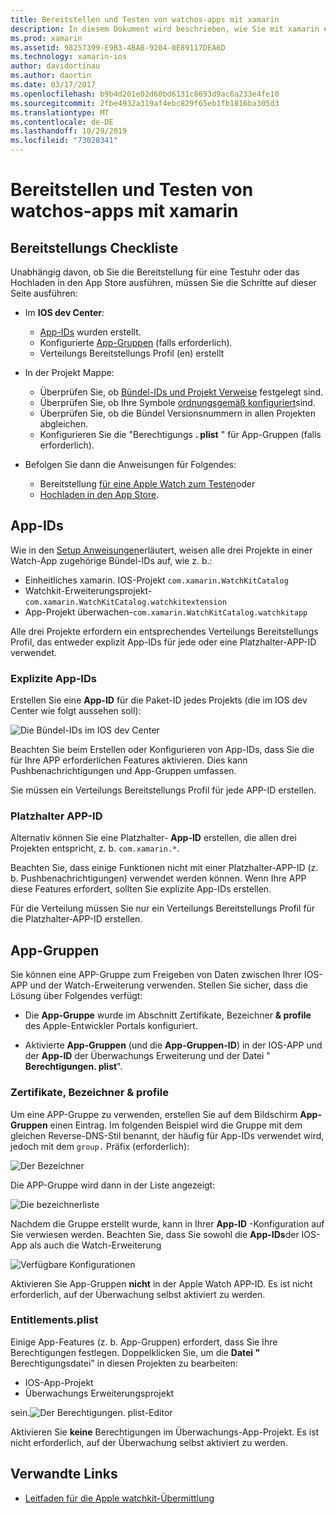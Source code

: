 ```yaml
---
title: Bereitstellen und Testen von watchos-apps mit xamarin
description: In diesem Dokument wird beschrieben, wie Sie mit xamarin erstellten watchos-apps bereitstellen und testen. Es stellt eine Bereitstellungs Prüfliste bereit, erläutert explizite und Platzhalter-App-IDs und berücksichtigt die APP-Gruppen.
ms.prod: xamarin
ms.assetid: 98257399-E9B3-4BAB-9204-0E89117DEA6D
ms.technology: xamarin-ios
author: davidortinau
ms.author: daortin
ms.date: 03/17/2017
ms.openlocfilehash: b9b4d201e02d60bd6131c8693d9ac6a233e4fe10
ms.sourcegitcommit: 2fbe4932a319af4ebc829f65eb1fb1816ba305d3
ms.translationtype: MT
ms.contentlocale: de-DE
ms.lasthandoff: 10/29/2019
ms.locfileid: "73028341"
---
```

# <a name="deploying-and-testing-watchos-apps-with-xamarin"></a>Bereitstellen und Testen von watchos-apps mit xamarin

## <a name="deployment-checklist"></a>Bereitstellungs Checkliste

Unabhängig davon, ob Sie die Bereitstellung für eine Testuhr oder das Hochladen in den App Store ausführen, müssen Sie die Schritte auf dieser Seite ausführen:

- Im **IOS dev Center**:
  - [App-IDs](#App_IDs) wurden erstellt.
  - Konfigurierte [App-Gruppen](#App_Groups) (falls erforderlich).
  - Verteilungs Bereitstellungs Profil (en) erstellt

- In der Projekt Mappe:

  - Überprüfen Sie, ob [Bündel-IDs und Projekt Verweise](~/ios/watchos/get-started/installation.md) festgelegt sind.
  - Überprüfen Sie, ob Ihre Symbole [ordnungsgemäß konfiguriert](~/ios/watchos/app-fundamentals/icons.md)sind.
  - Überprüfen Sie, ob die Bündel Versionsnummern in allen Projekten abgleichen.
  - Konfigurieren Sie die "Berechtigungs **. plist** " für App-Gruppen (falls erforderlich).

- Befolgen Sie dann die Anweisungen für Folgendes:
  - Bereitstellung [für eine Apple Watch zum Testen](~/ios/watchos/deploy-test/device.md)oder
  - [Hochladen in den App Store](~/ios/watchos/deploy-test/appstore.md).

<a name="App_IDs"/>

## <a name="app-ids"></a>App-IDs

Wie in den [Setup Anweisungen](~/ios/watchos/get-started/installation.md)erläutert, weisen alle drei Projekte in einer Watch-App zugehörige Bündel-IDs auf, wie z. b.:

- Einheitliches xamarin. IOS-Projekt `com.xamarin.WatchKitCatalog`
- Watchkit-Erweiterungsprojekt-`com.xamarin.WatchKitCatalog.watchkitextension`
- App-Projekt überwachen-`com.xamarin.WatchKitCatalog.watchkitapp`

Alle drei Projekte erfordern ein entsprechendes Verteilungs Bereitstellungs Profil, das entweder explizit App-IDs für jede oder eine Platzhalter-APP-ID verwendet.

### <a name="explicit-app-ids"></a>Explizite App-IDs

Erstellen Sie eine **App-ID** für die Paket-ID jedes Projekts (die im IOS dev Center wie folgt aussehen soll):

![Die Bündel-IDs im IOS dev Center](images/appids-specific-sml.png)

Beachten Sie beim Erstellen oder Konfigurieren von App-IDs, dass Sie die für Ihre APP erforderlichen Features aktivieren. Dies kann Pushbenachrichtigungen und App-Gruppen umfassen.

Sie müssen ein Verteilungs Bereitstellungs Profil für jede APP-ID erstellen.

### <a name="wildcard-app-id"></a>Platzhalter APP-ID

Alternativ können Sie eine Platzhalter- **App-ID** erstellen, die allen drei Projekten entspricht, z. b. `com.xamarin.*`.

Beachten Sie, dass einige Funktionen nicht mit einer Platzhalter-APP-ID (z. b. Pushbenachrichtigungen) verwendet werden können. Wenn Ihre APP diese Features erfordert, sollten Sie explizite App-IDs erstellen.

Für die Verteilung müssen Sie nur ein Verteilungs Bereitstellungs Profil für die Platzhalter-APP-ID erstellen.

<a name="App_Groups" />

## <a name="app-groups"></a>App-Gruppen

Sie können eine APP-Gruppe zum Freigeben von Daten zwischen Ihrer IOS-APP und der Watch-Erweiterung verwenden. Stellen Sie sicher, dass die Lösung über Folgendes verfügt:

- Die **App-Gruppe** wurde im Abschnitt Zertifikate, Bezeichner **& profile** des Apple-Entwickler Portals konfiguriert.

- Aktivierte **App-Gruppen** (und die **App-Gruppen-ID**) in der IOS-APP und der **App-ID** der Überwachungs Erweiterung und der Datei " **Berechtigungen. plist**".

### <a name="certificates-identifiers--profiles"></a>Zertifikate, Bezeichner & profile

Um eine APP-Gruppe zu verwenden, erstellen Sie auf dem Bildschirm **App-Gruppen** einen Eintrag. Im folgenden Beispiel wird die Gruppe mit dem gleichen Reverse-DNS-Stil benannt, der häufig für App-IDs verwendet wird, jedoch mit dem `group.` Präfix (erforderlich):

![Der Bezeichner](images/appgroups-new-sml.png)

Die APP-Gruppe wird dann in der Liste angezeigt:

![Die bezeichnerliste](images/appgroups-setup-sml.png)

Nachdem die Gruppe erstellt wurde, kann in Ihrer **App-ID** -Konfiguration auf Sie verwiesen werden. Beachten Sie, dass Sie sowohl die **App-IDs**der IOS-App als auch die Watch-Erweiterung

![Verfügbare Konfigurationen](images/appgroups-sml.png)

Aktivieren Sie App-Gruppen **nicht** in der Apple Watch APP-ID. Es ist nicht erforderlich, auf der Überwachung selbst aktiviert zu werden.

### <a name="entitlementsplist"></a>Entitlements.plist

Einige App-Features (z. b. App-Gruppen) erfordert, dass Sie Ihre Berechtigungen festlegen.
Doppelklicken Sie, um die **Datei "** Berechtigungsdatei" in diesen Projekten zu bearbeiten:

- IOS-App-Projekt
- Überwachungs Erweiterungsprojekt

sein.![Der Berechtigungen. plist-Editor](images/entitlements-plist-sml.png)

Aktivieren Sie **keine** Berechtigungen im Überwachungs-App-Projekt. Es ist nicht erforderlich, auf der Überwachung selbst aktiviert zu werden.

## <a name="related-links"></a>Verwandte Links

- [Leitfaden für die Apple watchkit-Übermittlung](https://developer.apple.com/app-store/watch/)
